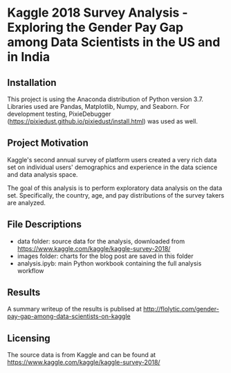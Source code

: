# Kaggle 2018 Survey Analysis - Exploring the Gender Pay Gap among Data Scientists in the US and in India

## Installation

This project is using the Anaconda distribution of Python version 3.7. Libraries used are Pandas, Matplotlib, Numpy, and Seaborn. For development testing, PixieDebugger (https://pixiedust.github.io/pixiedust/install.html) was used as well.

## Project Motivation

Kaggle's second annual survey of platform users created a very rich data set on individual users' demographics and experience in the data science and data analysis space.

The goal of this analysis is to perform exploratory data analysis on the data set. Specifically, the country, age, and pay distributions of the survey takers are analyzed.

## File Descriptions

 - data folder: source data for the analysis, downloaded from https://www.kaggle.com/kaggle/kaggle-survey-2018/
 - images folder: charts for the blog post are saved in this folder
 - analysis.ipyb: main Python workbook containing the full analysis workflow

## Results

A summary writeup of the results is publised at http://flolytic.com/gender-pay-gap-among-data-scientists-on-kaggle

## Licensing

The source data is from Kaggle and can be found at https://www.kaggle.com/kaggle/kaggle-survey-2018/


